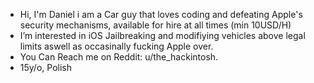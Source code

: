 - Hi, I'm Daniel i am a Car guy that loves coding and defeating Apple's security mechanisms, available for hire at all times (min 10USD/H)
- I’m interested in iOS Jailbreaking and modifiying vehicles above legal limits aswell as occasinally fucking Apple over.
- You Can Reach me on Reddit: u/the_hackintosh.
- 15y/o, Polish

<!---
DsSoft-Byte/DsSoft-Byte is a ✨ special ✨ repository because its `README.md` (this file) appears on your GitHub profile.
You can click the Preview link to take a look at your changes.
--->
